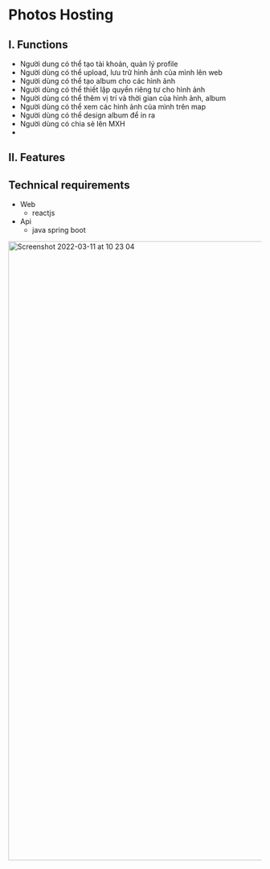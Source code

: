 # Photos Hosting 
## I. Functions
- Người dung có thể tạo tài khoản, quản lý profile
- Người dùng có thể upload, lưu trữ hình ảnh của mình lên web
- Người dùng có thể tạo album cho các hình ảnh
- Người dùng có thể thiết lập quyền riêng tư cho hình ảnh
- Người dùng có thể thêm vị trí và thời gian của hình ảnh, album
- Người dùng có thể xem các hình ảnh của mình trên map
- Người dùng có thể design album để in ra
- Người dùng có chia sẻ lên MXH
-
## II. Features 

## Technical requirements
- Web
	-  reactjs 
- Api
	- java spring boot 

<img width="1230" alt="Screenshot 2022-03-11 at 10 23 04" src="https://user-images.githubusercontent.com/24886736/157839056-820f9da7-68b2-4c86-93c0-dc2e2fdd637d.png">
